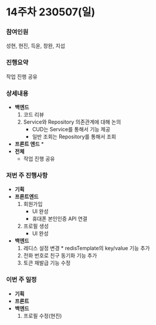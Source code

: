 # 14주차 230507(일)

### 참여인원

성현, 현진, 득윤, 창완, 지섭

### 진행요약

작업 진행 공유

### 상세내용

* **백엔드**
  1. 코드 리뷰
  2. Service와 Repository 의존관계에 대해 논의
     * CUD는  Service를 통해서 기능 제공
     * 일반 조회는 Repository를 통해서 조회
* **프론트 엔드**
  *
* **전체**
  * 작업 진행 공유

### 저번 주 진행사항

* **기획**
* **프론트엔드**
  1. 회원가입&#x20;
     * UI 완성
     * 휴대폰 본인인증 API 연결
  2. 프로필 생성&#x20;
     * UI 완성
* **백엔드**
  1. 레디스 설정 변경
     *       redisTemplate의 key/value 기능 추가
  2. 전화 번호로 친구 동기화 기능 추가
  3. 토큰 재발급 기능 수정

### 이번 주 일정

* **기획**
* **프론트**
* **백엔드**
  1. 프로필 수정(현진)
